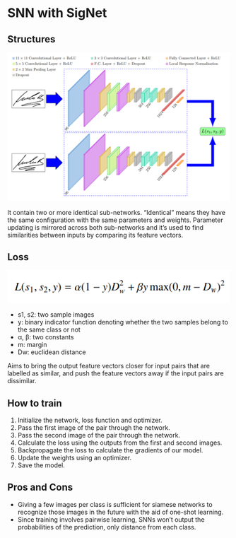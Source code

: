 # SNN with SigNet

## Structures
![](../asset/neural-network/signet-structure.png)

It contain two or more identical sub-networks. “Identical” means they have the same configuration with the same parameters and weights. 
Parameter updating is mirrored across both sub-networks and it’s used to find similarities between inputs by comparing its feature vectors.

## Loss
![](../asset/neural-network/signet-loss.png)

- s1, s2: two sample images
- y: binary indicator function denoting whether the two samples belong to the same class or not
- α, β: two constants
- m: margin
- Dw: euclidean distance

Aims to bring the output feature vectors closer for input pairs that are labelled as similar, and push the feature vectors away if the input pairs are dissimilar.

## How to train
1. Initialize the network, loss function and optimizer.
2. Pass the first image of the pair through the network.
3. Pass the second image of the pair through the network.
4. Calculate the loss using the outputs from the first and second images.
5. Backpropagate the loss to calculate the gradients of our model.
6. Update the weights using an optimizer.
7. Save the model.

## Pros and Cons
- Giving a few images per class is sufficient for siamese networks to recognize those images in the future with the aid of one-shot learning.
- Since training involves pairwise learning, SNNs won’t output the probabilities of the prediction, only distance from each class.
